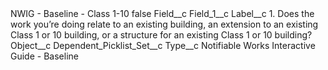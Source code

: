 <?xml version="1.0" encoding="UTF-8"?>
<CustomMetadata xmlns="http://soap.sforce.com/2006/04/metadata" xmlns:xsi="http://www.w3.org/2001/XMLSchema-instance" xmlns:xsd="http://www.w3.org/2001/XMLSchema">
    <label>NWIG - Baseline - Class 1-10</label>
    <protected>false</protected>
    <values>
        <field>Field__c</field>
        <value xsi:type="xsd:string">Field_1__c</value>
    </values>
    <values>
        <field>Label__c</field>
        <value xsi:type="xsd:string">1. Does the work you’re doing relate to an existing building, an extension to an existing Class 1 or 10 building, or a structure for an existing Class 1 or 10 building?</value>
    </values>
    <values>
        <field>Object__c</field>
        <value xsi:type="xsd:string">Dependent_Picklist_Set__c</value>
    </values>
    <values>
        <field>Type__c</field>
        <value xsi:type="xsd:string">Notifiable Works Interactive Guide - Baseline</value>
    </values>
</CustomMetadata>
